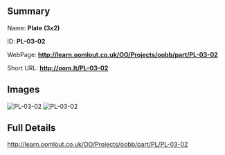 

## Summary
 
Name: __Plate (3x2)__

ID: __PL-03-02__

WebPage: __http://learn.oomlout.co.uk/OO/Projects/oobb/part/PL-03-02__

Short URL: __http://oom.lt/PL-03-02__


## Images
![PL-03-02](http://oomlout.com/oomlout-OOBB/part/PL/PL-03-02/OOBB-PL-03-02_420.jpg)
![PL-03-02](http://oomlout.com/oomlout-OOBB/part/PL/PL-03-02/OOBB-PL-03-02_420.png)




## Full Details

 http://learn.oomlout.co.uk/OO/Projects/oobb/part/PL/PL-03-02

